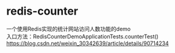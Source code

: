 # redis-counter
一个使用Redis实现的统计网站访问人数功能的demo  
入口方法：RedisCounterDemoApplicationTests.counterTest()  
https://blog.csdn.net/weixin_30342639/article/details/90714234  

